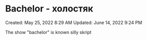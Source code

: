 # Bachelor - холостяк

Created: May 25, 2022 8:29 AM
Updated: June 14, 2022 9:24 PM

The show "bachelor" is known silly skript